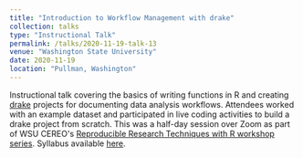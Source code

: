 ```yaml
---
title: "Introduction to Workflow Management with drake"
collection: talks
type: "Instructional Talk"
permalink: /talks/2020-11-19-talk-13
venue: "Washington State University"
date: 2020-11-19
location: "Pullman, Washington"
---
```


Instructional talk covering the basics of writing functions in R and creating [drake](https://github.com/ropensci/drake) projects for documenting data analysis workflows. Attendees worked with an example dataset and participated in live coding activities to build a drake project from scratch. This was a half-day session over Zoom as part of WSU CEREO's [Reproducible Research Techniques with R workshop series](https://cereo.wsu.edu/reproducible-r-workshop/). Syllabus available [here](https://mbrousil.github.io/drake_wkshp).
